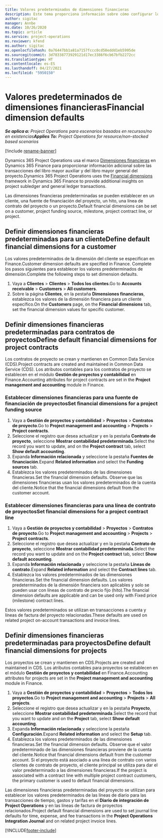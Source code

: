 ```yaml
---
title: Valores predeterminados de dimensiones financieras
description: Este tema proporciona información sobre cómo configurar los valores predeterminados de la dimensión financiera.
author: sigitac
manager: Annbe
ms.date: 10/26/2020
ms.topic: article
ms.service: project-operations
ms.reviewer: kfend
ms.author: sigitac
ms.openlocfilehash: 0a76447bb1a81a7157fccc0cd58eddd1eb5995de
ms.sourcegitcommit: 3d78338773929121d17ec3386f6cb67bfb2272cc
ms.translationtype: HT
ms.contentlocale: es-ES
ms.lasthandoff: 04/27/2021
ms.locfileid: "5950150"
---
```

# <a name="financial-dimension-defaults"></a><span data-ttu-id="208f2-103">Valores predeterminados de dimensiones financieras</span><span class="sxs-lookup"><span data-stu-id="208f2-103">Financial dimension defaults</span></span>

<span data-ttu-id="208f2-104">_**Se aplica a:** Project Operations para escenarios basados en recursos/no en existencias_</span><span class="sxs-lookup"><span data-stu-id="208f2-104">_**Applies To:** Project Operations for resource/non-stocked based scenarios_</span></span>

[!include [rename-banner](~/includes/cc-data-platform-banner.md)]

<span data-ttu-id="208f2-105">Dynamics 365 Project Operations usa el marco [Dimensiones financieras](/dynamics365/finance/general-ledger/financial-dimensions) en Dynamics 365 Finance para proporcionar información adicional sobre las transacciones del libro mayor auxiliar y del libro mayor general del proyecto.</span><span class="sxs-lookup"><span data-stu-id="208f2-105">Dynamics 365 Project Operations uses the [Financial dimensions](/dynamics365/finance/general-ledger/financial-dimensions) framework in Dynamics 365 Finance to provide additional insights on project subledger and general ledger transactions.</span></span>

<span data-ttu-id="208f2-106">Las dimensiones financieras predeterminadas se pueden establecer en un cliente, una fuente de financiación del proyecto, un hito, una línea de contrato del proyecto o un proyecto.</span><span class="sxs-lookup"><span data-stu-id="208f2-106">Default financial dimensions can be set on a customer, project funding source, milestone, project contract line, or project.</span></span>

## <a name="define-default-financial-dimensions-for-a-customer"></a><span data-ttu-id="208f2-107">Definir dimensiones financieras predeterminadas para un cliente</span><span class="sxs-lookup"><span data-stu-id="208f2-107">Define default financial dimensions for a customer</span></span>

<span data-ttu-id="208f2-108">Los valores predeterminados de la dimensión del cliente se especifican en Finance.</span><span class="sxs-lookup"><span data-stu-id="208f2-108">Customer dimension defaults are specified in Finance.</span></span> <span data-ttu-id="208f2-109">Complete los pasos siguientes para establecer los valores predeterminados de dimensión.</span><span class="sxs-lookup"><span data-stu-id="208f2-109">Complete the following steps to set dimension defaults.</span></span>

1. <span data-ttu-id="208f2-110">Vaya a **Clientes** > **Clientes** > **Todos los clientes**.</span><span class="sxs-lookup"><span data-stu-id="208f2-110">Go to **Accounts receivable** > **Customers** > **All customers**.</span></span>
2. <span data-ttu-id="208f2-111">Sobre la página **Clientes**, en la pestaña **Dimensiones financieras**, establezca los valores de la dimensión financiera para un cliente específico.</span><span class="sxs-lookup"><span data-stu-id="208f2-111">On the **Customers** page, on the **Financial dimensions** tab, set the financial dimension values for specific customer.</span></span>

## <a name="define-default-financial-dimensions-for-project-contracts"></a><span data-ttu-id="208f2-112">Definir dimensiones financieras predeterminadas para contratos de proyectos</span><span class="sxs-lookup"><span data-stu-id="208f2-112">Define default financial dimensions for project contracts</span></span>

<span data-ttu-id="208f2-113">Los contratos de proyecto se crean y mantienen en Common Data Service (CDS).</span><span class="sxs-lookup"><span data-stu-id="208f2-113">Project contracts are created and maintained in Common Data Service (CDS).</span></span> <span data-ttu-id="208f2-114">Los atributos contables para los contratos de proyecto se establecen en el módulo **Gestión de proyectos y contabilidad** en Finance.</span><span class="sxs-lookup"><span data-stu-id="208f2-114">Accounting attributes for project contracts are set in the **Project management and accounting** module in Finance.</span></span>

### <a name="set-financial-dimensions-for-a-project-funding-source"></a><span data-ttu-id="208f2-115">Establecer dimensiones financieras para una fuente de financiación de proyectos</span><span class="sxs-lookup"><span data-stu-id="208f2-115">Set financial dimensions for a project funding source</span></span>

1. <span data-ttu-id="208f2-116">Vaya a **Gestión de proyectos y contabilidad** > **Proyectos** > **Contratos de proyecto**.</span><span class="sxs-lookup"><span data-stu-id="208f2-116">Go to **Project management and accounting** > **Projects** > **Project contracts**.</span></span>
2. <span data-ttu-id="208f2-117">Seleccione el registro que desea actualizar y en la pestaña **Contrato de proyecto**, seleccione **Mostrar contabilidad predeterminada**.</span><span class="sxs-lookup"><span data-stu-id="208f2-117">Select the record you want to update, and on the **Project contract** tab, select **Show default accounting**.</span></span>
3. <span data-ttu-id="208f2-118">Expanda **Información relacionada** y seleccione la pestaña **Fuentes de financiación**.</span><span class="sxs-lookup"><span data-stu-id="208f2-118">Expand **Related information** and select the **Funding sources** tab.</span></span>
4. <span data-ttu-id="208f2-119">Establezca los valores predeterminados de las dimensiones financieras.</span><span class="sxs-lookup"><span data-stu-id="208f2-119">Set the financial dimension defaults.</span></span> <span data-ttu-id="208f2-120">Observe que las dimensiones financieras usan los valores predeterminados de la cuenta del cliente.</span><span class="sxs-lookup"><span data-stu-id="208f2-120">Notice that the financial dimensions default from the customer account.</span></span>

### <a name="set-financial-dimensions-for-a-project-contract-line"></a><span data-ttu-id="208f2-121">Establecer dimensiones financieras para una línea de contrato de proyectos</span><span class="sxs-lookup"><span data-stu-id="208f2-121">Set financial dimensions for a project contract line</span></span>

1. <span data-ttu-id="208f2-122">Vaya a **Gestión de proyectos y contabilidad** > **Proyectos** > **Contratos de proyecto**.</span><span class="sxs-lookup"><span data-stu-id="208f2-122">Go to **Project management and accounting** > **Projects** > **Project contracts**.</span></span>
2. <span data-ttu-id="208f2-123">Seleccione el registro que desea actualizar y en la pestaña **Contrato de proyecto**, seleccione **Mostrar contabilidad predeterminada**.</span><span class="sxs-lookup"><span data-stu-id="208f2-123">Select the record you want to update and on the **Project contract** tab, select **Show default accounting**.</span></span>
3. <span data-ttu-id="208f2-124">Expanda **Información relacionada** y seleccione la pestaña **Líneas de contrato**.</span><span class="sxs-lookup"><span data-stu-id="208f2-124">Expand **Related information** and select the **Contract lines** tab.</span></span>
4. <span data-ttu-id="208f2-125">Establezca los valores predeterminados de las dimensiones financieras.</span><span class="sxs-lookup"><span data-stu-id="208f2-125">Set the financial dimension defaults.</span></span> <span data-ttu-id="208f2-126">Los valores predeterminados de la dimensión financiera son aplicables y solo se pueden usar con líneas de contrato de precio fijo (hito).</span><span class="sxs-lookup"><span data-stu-id="208f2-126">The financial dimension defaults are applicable and can be used only with Fixed price (milestone) contract lines.</span></span>

<span data-ttu-id="208f2-127">Estos valores predeterminados se utilizan en transacciones a cuenta y líneas de factura del proyecto relacionadas.</span><span class="sxs-lookup"><span data-stu-id="208f2-127">These defaults are used on related project on-account transactions and invoice lines.</span></span>

## <a name="define-default-financial-dimensions-for-projects"></a><span data-ttu-id="208f2-128">Definir dimensiones financieras predeterminadas para proyectos</span><span class="sxs-lookup"><span data-stu-id="208f2-128">Define default financial dimensions for projects</span></span>

<span data-ttu-id="208f2-129">Los proyectos se crean y mantienen en CDS.</span><span class="sxs-lookup"><span data-stu-id="208f2-129">Projects are created and maintained in CDS.</span></span> <span data-ttu-id="208f2-130">Los atributos contables para proyectos se establecen en el módulo **Gestión de proyectos y contabilidad** en Finance.</span><span class="sxs-lookup"><span data-stu-id="208f2-130">Accounting attributes for projects are set in the **Project management and accounting** module in Finance.</span></span>

1. <span data-ttu-id="208f2-131">Vaya a **Gestión de proyectos y contabilidad** > **Proyectos** > **Todos los proyectos**.</span><span class="sxs-lookup"><span data-stu-id="208f2-131">Go to **Project management and accounting** > **Projects** > **All projects**.</span></span>
2. <span data-ttu-id="208f2-132">Seleccione el registro que desea actualizar y en la pestaña **Proyecto**, seleccione **Mostrar contabilidad predeterminada**.</span><span class="sxs-lookup"><span data-stu-id="208f2-132">Select the record that you want to update and on the **Project** tab, select **Show default accounting**.</span></span>
3. <span data-ttu-id="208f2-133">Expanda **Información relacionada** y seleccione la pestaña **Configuración**.</span><span class="sxs-lookup"><span data-stu-id="208f2-133">Expand **Related information** and select the **Setup** tab.</span></span>
4. <span data-ttu-id="208f2-134">Establezca los valores predeterminados de las dimensiones financieras.</span><span class="sxs-lookup"><span data-stu-id="208f2-134">Set the financial dimension defaults.</span></span> <span data-ttu-id="208f2-135">Observe que el valor predeterminado de las dimensiones financieras proviene de la cuenta del cliente.</span><span class="sxs-lookup"><span data-stu-id="208f2-135">Notice that financial dimensions default from the customer account.</span></span> <span data-ttu-id="208f2-136">Si el proyecto está asociado a una línea de contrato con varios clientes de contrato de proyecto, el cliente principal se utiliza para dar el valor predeterminado a las dimensiones financieras.</span><span class="sxs-lookup"><span data-stu-id="208f2-136">If the project is associated with a contract line with multiple project contract customers, the primary customer is used to default financial dimensions.</span></span>

<span data-ttu-id="208f2-137">Las dimensiones financieras predeterminadas del proyecto se utilizan para establecer los valores predeterminados de las líneas de diario para las transacciones de tiempo, gastos y tarifas en el **Diario de integración de Project Operations** y en las líneas de factura de proyectos relacionados.</span><span class="sxs-lookup"><span data-stu-id="208f2-137">Project default financial dimensions are used to set journal line defaults for time, expense, and fee transactions in the **Project Operations Integration Journal** and on related project invoice lines.</span></span>


[!INCLUDE[footer-include](../includes/footer-banner.md)]